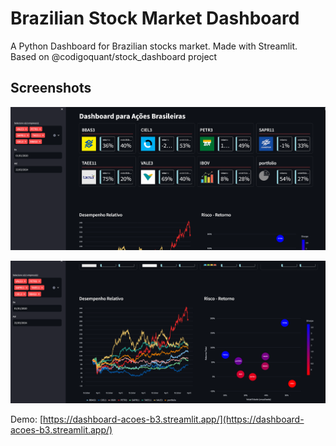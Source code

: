 # Brazilian Stock Market Dashboard
A Python Dashboard for Brazilian stocks market. Made with Streamlit. Based on @codigoquant/stock_dashboard project

## Screenshots
![Screenshot 1](https://github.com/joaoxfernando/stocks_dashboard/blob/main/screenshots/dashb3_1.PNG 'Dashboard: Menu lateral e Cartões')

![Screenshot 2](https://github.com/joaoxfernando/stocks_dashboard/blob/main/screenshots/dashb3_2.PNG 'Gráficos: Desempenho Relativo e Risco - Retorno')

Demo: [https://dashboard-acoes-b3.streamlit.app/](https://dashboard-acoes-b3.streamlit.app/)